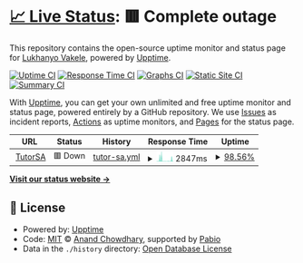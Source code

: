 # [📈 Live Status](https://LukhanyoV.github.io/uptime): <!--live status--> **🟥 Complete outage**

This repository contains the open-source uptime monitor and status page for [Lukhanyo Vakele](https://LukhanyoV.github.io/uptime), powered by [Upptime](https://github.com/upptime/upptime).

[![Uptime CI](https://github.com/LukhanyoV/uptime/workflows/Uptime%20CI/badge.svg)](https://github.com/LukhanyoV/uptime/actions?query=workflow%3A%22Uptime+CI%22)
[![Response Time CI](https://github.com/LukhanyoV/uptime/workflows/Response%20Time%20CI/badge.svg)](https://github.com/LukhanyoV/uptime/actions?query=workflow%3A%22Response+Time+CI%22)
[![Graphs CI](https://github.com/LukhanyoV/uptime/workflows/Graphs%20CI/badge.svg)](https://github.com/LukhanyoV/uptime/actions?query=workflow%3A%22Graphs+CI%22)
[![Static Site CI](https://github.com/LukhanyoV/uptime/workflows/Static%20Site%20CI/badge.svg)](https://github.com/LukhanyoV/uptime/actions?query=workflow%3A%22Static+Site+CI%22)
[![Summary CI](https://github.com/LukhanyoV/uptime/workflows/Summary%20CI/badge.svg)](https://github.com/LukhanyoV/uptime/actions?query=workflow%3A%22Summary+CI%22)

With [Upptime](https://upptime.js.org), you can get your own unlimited and free uptime monitor and status page, powered entirely by a GitHub repository. We use [Issues](https://github.com/LukhanyoV/uptime/issues) as incident reports, [Actions](https://github.com/LukhanyoV/uptime/actions) as uptime monitors, and [Pages](https://LukhanyoV.github.io/uptime) for the status page.

<!--start: status pages-->
<!-- This summary is generated by Upptime (https://github.com/upptime/upptime) -->
<!-- Do not edit this manually, your changes will be overwritten -->
<!-- prettier-ignore -->
| URL | Status | History | Response Time | Uptime |
| --- | ------ | ------- | ------------- | ------ |
| <img alt="" src="https://icons.duckduckgo.com/ip3/tutorsa.onrender.com.ico" height="13"> [TutorSA](https://tutorsa.onrender.com/) | 🟥 Down | [tutor-sa.yml](https://github.com/LukhanyoV/uptime/commits/HEAD/history/tutor-sa.yml) | <details><summary><img alt="Response time graph" src="./graphs/tutor-sa/response-time-week.png" height="20"> 2847ms</summary><br><a href="https://LukhanyoV.github.io/uptime/history/tutor-sa"><img alt="Response time 2647" src="https://img.shields.io/endpoint?url=https%3A%2F%2Fraw.githubusercontent.com%2FLukhanyoV%2Fuptime%2FHEAD%2Fapi%2Ftutor-sa%2Fresponse-time.json"></a><br><a href="https://LukhanyoV.github.io/uptime/history/tutor-sa"><img alt="24-hour response time 657" src="https://img.shields.io/endpoint?url=https%3A%2F%2Fraw.githubusercontent.com%2FLukhanyoV%2Fuptime%2FHEAD%2Fapi%2Ftutor-sa%2Fresponse-time-day.json"></a><br><a href="https://LukhanyoV.github.io/uptime/history/tutor-sa"><img alt="7-day response time 2847" src="https://img.shields.io/endpoint?url=https%3A%2F%2Fraw.githubusercontent.com%2FLukhanyoV%2Fuptime%2FHEAD%2Fapi%2Ftutor-sa%2Fresponse-time-week.json"></a><br><a href="https://LukhanyoV.github.io/uptime/history/tutor-sa"><img alt="30-day response time 2724" src="https://img.shields.io/endpoint?url=https%3A%2F%2Fraw.githubusercontent.com%2FLukhanyoV%2Fuptime%2FHEAD%2Fapi%2Ftutor-sa%2Fresponse-time-month.json"></a><br><a href="https://LukhanyoV.github.io/uptime/history/tutor-sa"><img alt="1-year response time 2647" src="https://img.shields.io/endpoint?url=https%3A%2F%2Fraw.githubusercontent.com%2FLukhanyoV%2Fuptime%2FHEAD%2Fapi%2Ftutor-sa%2Fresponse-time-year.json"></a></details> | <details><summary><a href="https://LukhanyoV.github.io/uptime/history/tutor-sa">98.56%</a></summary><a href="https://LukhanyoV.github.io/uptime/history/tutor-sa"><img alt="All-time uptime 98.00%" src="https://img.shields.io/endpoint?url=https%3A%2F%2Fraw.githubusercontent.com%2FLukhanyoV%2Fuptime%2FHEAD%2Fapi%2Ftutor-sa%2Fuptime.json"></a><br><a href="https://LukhanyoV.github.io/uptime/history/tutor-sa"><img alt="24-hour uptime 95.77%" src="https://img.shields.io/endpoint?url=https%3A%2F%2Fraw.githubusercontent.com%2FLukhanyoV%2Fuptime%2FHEAD%2Fapi%2Ftutor-sa%2Fuptime-day.json"></a><br><a href="https://LukhanyoV.github.io/uptime/history/tutor-sa"><img alt="7-day uptime 98.56%" src="https://img.shields.io/endpoint?url=https%3A%2F%2Fraw.githubusercontent.com%2FLukhanyoV%2Fuptime%2FHEAD%2Fapi%2Ftutor-sa%2Fuptime-week.json"></a><br><a href="https://LukhanyoV.github.io/uptime/history/tutor-sa"><img alt="30-day uptime 97.86%" src="https://img.shields.io/endpoint?url=https%3A%2F%2Fraw.githubusercontent.com%2FLukhanyoV%2Fuptime%2FHEAD%2Fapi%2Ftutor-sa%2Fuptime-month.json"></a><br><a href="https://LukhanyoV.github.io/uptime/history/tutor-sa"><img alt="1-year uptime 98.00%" src="https://img.shields.io/endpoint?url=https%3A%2F%2Fraw.githubusercontent.com%2FLukhanyoV%2Fuptime%2FHEAD%2Fapi%2Ftutor-sa%2Fuptime-year.json"></a></details>

<!--end: status pages-->

[**Visit our status website →**](https://LukhanyoV.github.io/uptime)

## 📄 License

- Powered by: [Upptime](https://github.com/upptime/upptime)
- Code: [MIT](./LICENSE) © [Anand Chowdhary](https://anandchowdhary.com), supported by [Pabio](https://pabio.com)
- Data in the `./history` directory: [Open Database License](https://opendatacommons.org/licenses/odbl/1-0/)
